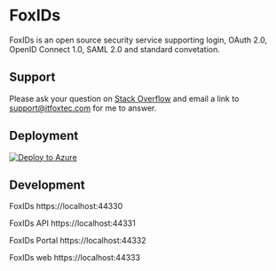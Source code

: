 # FoxIDs
FoxIDs is an open source security service supporting login, OAuth 2.0, OpenID Connect 1.0, SAML 2.0 and standard convetation.

## Support
Please ask your question on <a href="https://stackoverflow.com/">Stack Overflow</a> and email a link to <a href="mailto:support@itfoxtec.com?subject=FoxIDs">support@itfoxtec.com</a> for me to answer.<br />

## Deployment
[![Deploy to Azure](https://azuredeploy.net/deploybutton.svg)](https://deploy.azure.com/?repository=https://github.com/ITfoxtec/FoxIDs/tree/release-current?ptmpl=parameters.azuredeploy.json)


## Development

FoxIDs
https://localhost:44330

FoxIDs API
https://localhost:44331

FoxIDs Portal
https://localhost:44332

FoxIDs web
https://localhost:44333